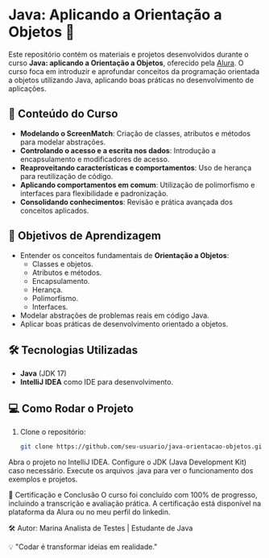 # Java: Aplicando a Orientação a Objetos 🚀

Este repositório contém os materiais e projetos desenvolvidos durante o curso **Java: aplicando a Orientação a Objetos**, oferecido pela [Alura](https://www.alura.com.br/). 
O curso foca em introduzir e aprofundar conceitos da programação orientada a objetos utilizando Java, aplicando boas práticas no desenvolvimento de aplicações.

## 📝 Conteúdo do Curso

- **Modelando o ScreenMatch**: Criação de classes, atributos e métodos para modelar abstrações.
- **Controlando o acesso e a escrita nos dados**: Introdução a encapsulamento e modificadores de acesso.
- **Reaproveitando características e comportamentos**: Uso de herança para reutilização de código.
- **Aplicando comportamentos em comum**: Utilização de polimorfismo e interfaces para flexibilidade e padronização.
- **Consolidando conhecimentos**: Revisão e prática avançada dos conceitos aplicados.

## 🎯 Objetivos de Aprendizagem

- Entender os conceitos fundamentais de **Orientação a Objetos**:
  - Classes e objetos.
  - Atributos e métodos.
  - Encapsulamento.
  - Herança.
  - Polimorfismo.
  - Interfaces.
- Modelar abstrações de problemas reais em código Java.
- Aplicar boas práticas de desenvolvimento orientado a objetos.

## 🛠 Tecnologias Utilizadas

- **Java** (JDK 17)
- **IntelliJ IDEA** como IDE para desenvolvimento.

## 💻 Como Rodar o Projeto

1. Clone o repositório:
   ```bash
   git clone https://github.com/seu-usuario/java-orientacao-objetos.git
Abra o projeto no IntelliJ IDEA.
Configure o JDK (Java Development Kit) caso necessário.
Execute os arquivos .java para ver o funcionamento dos exemplos e projetos.

🌟 Certificação e Conclusão
O curso foi concluído com 100% de progresso, incluindo a transcrição e avaliação prática. A certificação está disponível na plataforma da Alura ou no meu perfil do linkedin.

🛠 Autor:
Marina
Analista de Testes | Estudante de Java

💡 "Codar é transformar ideias em realidade."
